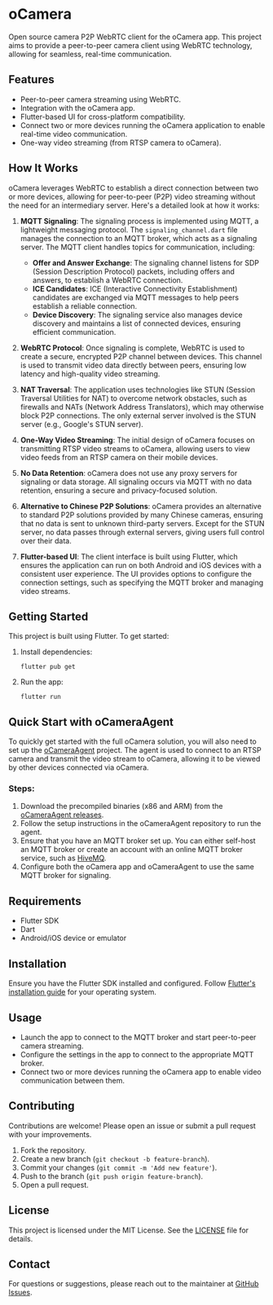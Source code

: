 # oCamera

Open source camera P2P WebRTC client for the oCamera app. This project aims to provide a peer-to-peer camera client using WebRTC technology, allowing for seamless, real-time communication.

## Features

- Peer-to-peer camera streaming using WebRTC.
- Integration with the oCamera app.
- Flutter-based UI for cross-platform compatibility.
- Connect two or more devices running the oCamera application to enable real-time video communication.
- One-way video streaming (from RTSP camera to oCamera).

## How It Works

oCamera leverages WebRTC to establish a direct connection between two or more devices, allowing for peer-to-peer (P2P) video streaming without the need for an intermediary server. Here's a detailed look at how it works:

1. **MQTT Signaling**: The signaling process is implemented using MQTT, a lightweight messaging protocol. The `signaling_channel.dart` file manages the connection to an MQTT broker, which acts as a signaling server. The MQTT client handles topics for communication, including:
   - **Offer and Answer Exchange**: The signaling channel listens for SDP (Session Description Protocol) packets, including offers and answers, to establish a WebRTC connection.
   - **ICE Candidates**: ICE (Interactive Connectivity Establishment) candidates are exchanged via MQTT messages to help peers establish a reliable connection.
   - **Device Discovery**: The signaling service also manages device discovery and maintains a list of connected devices, ensuring efficient communication.

2. **WebRTC Protocol**: Once signaling is complete, WebRTC is used to create a secure, encrypted P2P channel between devices. This channel is used to transmit video data directly between peers, ensuring low latency and high-quality video streaming.

3. **NAT Traversal**: The application uses technologies like STUN (Session Traversal Utilities for NAT) to overcome network obstacles, such as firewalls and NATs (Network Address Translators), which may otherwise block P2P connections. The only external server involved is the STUN server (e.g., Google's STUN server).

4. **One-Way Video Streaming**: The initial design of oCamera focuses on transmitting RTSP video streams to oCamera, allowing users to view video feeds from an RTSP camera on their mobile devices.

5. **No Data Retention**: oCamera does not use any proxy servers for signaling or data storage. All signaling occurs via MQTT with no data retention, ensuring a secure and privacy-focused solution.

6. **Alternative to Chinese P2P Solutions**: oCamera provides an alternative to standard P2P solutions provided by many Chinese cameras, ensuring that no data is sent to unknown third-party servers. Except for the STUN server, no data passes through external servers, giving users full control over their data.

7. **Flutter-based UI**: The client interface is built using Flutter, which ensures the application can run on both Android and iOS devices with a consistent user experience. The UI provides options to configure the connection settings, such as specifying the MQTT broker and managing video streams.

## Getting Started

This project is built using Flutter. To get started:

1. Install dependencies:
   ```
   flutter pub get
   ```

2. Run the app:
   ```
   flutter run
   ```

## Quick Start with oCameraAgent

To quickly get started with the full oCamera solution, you will also need to set up the [oCameraAgent](https://github.com/madagaga/oCameraAgent) project. The agent is used to connect to an RTSP camera and transmit the video stream to oCamera, allowing it to be viewed by other devices connected via oCamera.

### Steps:
1. Download the precompiled binaries (x86 and ARM) from the [oCameraAgent releases](https://github.com/madagaga/oCameraAgent/releases).
2. Follow the setup instructions in the oCameraAgent repository to run the agent.
3. Ensure that you have an MQTT broker set up. You can either self-host an MQTT broker or create an account with an online MQTT broker service, such as [HiveMQ](https://www.hivemq.com).
4. Configure both the oCamera app and oCameraAgent to use the same MQTT broker for signaling.

## Requirements

- Flutter SDK
- Dart
- Android/iOS device or emulator

## Installation

Ensure you have the Flutter SDK installed and configured. Follow [Flutter's installation guide](https://flutter.dev/docs/get-started/install) for your operating system.

## Usage

- Launch the app to connect to the MQTT broker and start peer-to-peer camera streaming.
- Configure the settings in the app to connect to the appropriate MQTT broker.
- Connect two or more devices running the oCamera app to enable video communication between them.

## Contributing

Contributions are welcome! Please open an issue or submit a pull request with your improvements.

1. Fork the repository.
2. Create a new branch (`git checkout -b feature-branch`).
3. Commit your changes (`git commit -m 'Add new feature'`).
4. Push to the branch (`git push origin feature-branch`).
5. Open a pull request.

## License

This project is licensed under the MIT License. See the [LICENSE](LICENSE) file for details.

## Contact

For questions or suggestions, please reach out to the maintainer at [GitHub Issues](https://github.com/madagaga/oCamera/issues).

